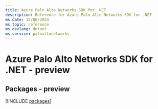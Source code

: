 ```yaml
---
title: Azure Palo Alto Networks SDK for .NET
description: Reference for Azure Palo Alto Networks SDK for .NET
ms.date: 12/06/2024
ms.topic: reference
ms.devlang: dotnet
ms.service: paloaltonetworks
---
```

# Azure Palo Alto Networks SDK for .NET - preview
## Packages - preview
[!INCLUDE [packages](palo-alto-networks-index.md)]